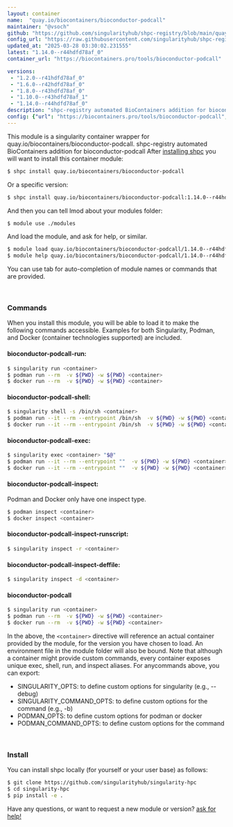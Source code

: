 ```yaml
---
layout: container
name:  "quay.io/biocontainers/bioconductor-podcall"
maintainer: "@vsoch"
github: "https://github.com/singularityhub/shpc-registry/blob/main/quay.io/biocontainers/bioconductor-podcall/container.yaml"
config_url: "https://raw.githubusercontent.com/singularityhub/shpc-registry/main/quay.io/biocontainers/bioconductor-podcall/container.yaml"
updated_at: "2025-03-28 03:30:02.231555"
latest: "1.14.0--r44hdfd78af_0"
container_url: "https://biocontainers.pro/tools/bioconductor-podcall"

versions:
 - "1.2.0--r41hdfd78af_0"
 - "1.6.0--r42hdfd78af_0"
 - "1.8.0--r43hdfd78af_0"
 - "1.10.0--r43hdfd78af_1"
 - "1.14.0--r44hdfd78af_0"
description: "shpc-registry automated BioContainers addition for bioconductor-podcall"
config: {"url": "https://biocontainers.pro/tools/bioconductor-podcall", "maintainer": "@vsoch", "description": "shpc-registry automated BioContainers addition for bioconductor-podcall", "latest": {"1.14.0--r44hdfd78af_0": "sha256:78f666508e0ba9d71f2a154c80480cbd2410b80136f5132677d1b72ac0e8a9df"}, "tags": {"1.2.0--r41hdfd78af_0": "sha256:a2bf33133c0bb4b0e859bd9f569810faea70f5eece1a9fc62ac16aa53ad8370a", "1.6.0--r42hdfd78af_0": "sha256:04c03cf7b56deec125cd8f37f80227753b91224e51a0be31e2f3c61f52f70396", "1.8.0--r43hdfd78af_0": "sha256:d849c3a4ab2b3edb955020047ca41f40ccf4e594a90cc54c70e50926f9dfc830", "1.10.0--r43hdfd78af_1": "sha256:b3df770f39d685e50827ee7a6a8b0999cabc698171087811e601f976f2fcb6bb", "1.14.0--r44hdfd78af_0": "sha256:78f666508e0ba9d71f2a154c80480cbd2410b80136f5132677d1b72ac0e8a9df"}, "docker": "quay.io/biocontainers/bioconductor-podcall"}
---
```


This module is a singularity container wrapper for quay.io/biocontainers/bioconductor-podcall.
shpc-registry automated BioContainers addition for bioconductor-podcall
After [installing shpc](#install) you will want to install this container module:


```bash
$ shpc install quay.io/biocontainers/bioconductor-podcall
```

Or a specific version:

```bash
$ shpc install quay.io/biocontainers/bioconductor-podcall:1.14.0--r44hdfd78af_0
```

And then you can tell lmod about your modules folder:

```bash
$ module use ./modules
```

And load the module, and ask for help, or similar.

```bash
$ module load quay.io/biocontainers/bioconductor-podcall/1.14.0--r44hdfd78af_0
$ module help quay.io/biocontainers/bioconductor-podcall/1.14.0--r44hdfd78af_0
```

You can use tab for auto-completion of module names or commands that are provided.

<br>

### Commands

When you install this module, you will be able to load it to make the following commands accessible.
Examples for both Singularity, Podman, and Docker (container technologies supported) are included.

#### bioconductor-podcall-run:

```bash
$ singularity run <container>
$ podman run --rm  -v ${PWD} -w ${PWD} <container>
$ docker run --rm  -v ${PWD} -w ${PWD} <container>
```

#### bioconductor-podcall-shell:

```bash
$ singularity shell -s /bin/sh <container>
$ podman run --it --rm --entrypoint /bin/sh  -v ${PWD} -w ${PWD} <container>
$ docker run --it --rm --entrypoint /bin/sh  -v ${PWD} -w ${PWD} <container>
```

#### bioconductor-podcall-exec:

```bash
$ singularity exec <container> "$@"
$ podman run --it --rm --entrypoint ""  -v ${PWD} -w ${PWD} <container> "$@"
$ docker run --it --rm --entrypoint ""  -v ${PWD} -w ${PWD} <container> "$@"
```

#### bioconductor-podcall-inspect:

Podman and Docker only have one inspect type.

```bash
$ podman inspect <container>
$ docker inspect <container>
```

#### bioconductor-podcall-inspect-runscript:

```bash
$ singularity inspect -r <container>
```

#### bioconductor-podcall-inspect-deffile:

```bash
$ singularity inspect -d <container>
```



#### bioconductor-podcall

```bash
$ singularity run <container>
$ podman run --rm  -v ${PWD} -w ${PWD} <container>
$ docker run --rm  -v ${PWD} -w ${PWD} <container>
```


In the above, the `<container>` directive will reference an actual container provided
by the module, for the version you have chosen to load. An environment file in the
module folder will also be bound. Note that although a container
might provide custom commands, every container exposes unique exec, shell, run, and
inspect aliases. For anycommands above, you can export:

 - SINGULARITY_OPTS: to define custom options for singularity (e.g., --debug)
 - SINGULARITY_COMMAND_OPTS: to define custom options for the command (e.g., -b)
 - PODMAN_OPTS: to define custom options for podman or docker
 - PODMAN_COMMAND_OPTS: to define custom options for the command

<br>

### Install

You can install shpc locally (for yourself or your user base) as follows:

```bash
$ git clone https://github.com/singularityhub/singularity-hpc
$ cd singularity-hpc
$ pip install -e .
```

Have any questions, or want to request a new module or version? [ask for help!](https://github.com/singularityhub/singularity-hpc/issues)